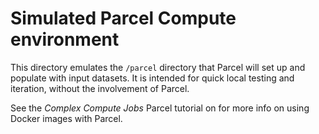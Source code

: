 # Simulated Parcel Compute environment

This directory emulates the `/parcel` directory that Parcel will set up and
populate with input datasets. It is intended for quick local testing and
iteration, without the involvement of Parcel.

See the _Complex Compute Jobs_ Parcel tutorial on for more info on using
Docker images with Parcel.
